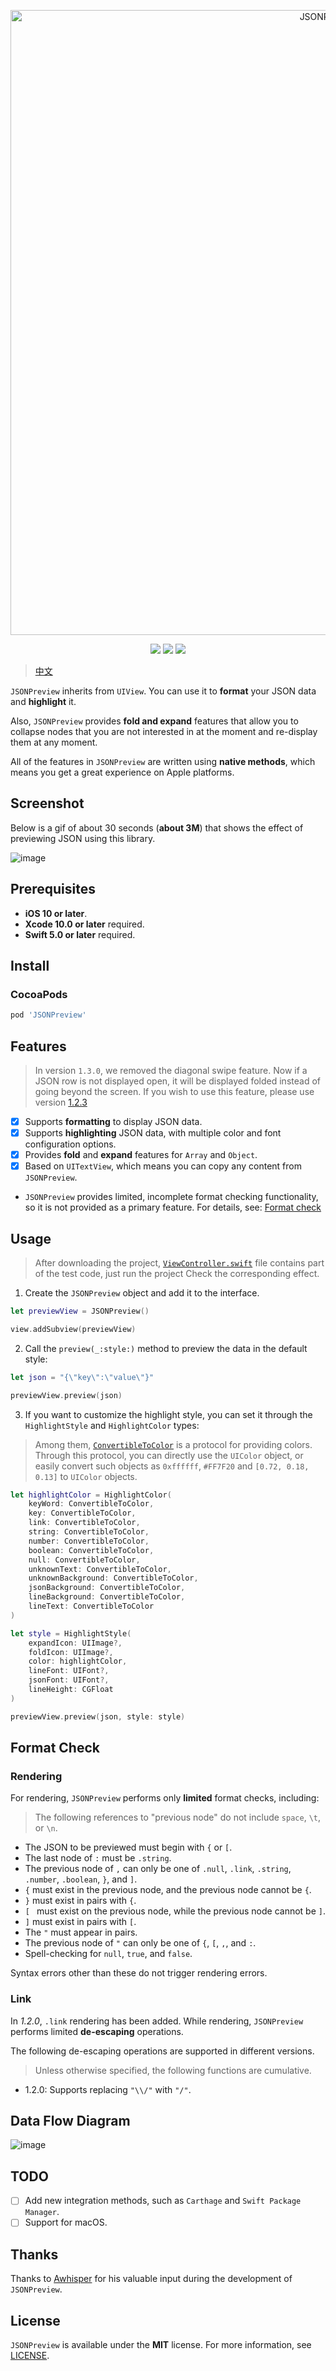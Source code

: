 <p align="center">
<img src="https://raw.githubusercontent.com/rakuyoMo/JSONPreview/master/Images/logo.png" alt="JSONPreview" title="JSONPreview" width="1000"/>
</p>

<p align="center">
<a><img src="https://img.shields.io/badge/language-swift-ffac45.svg"></a>
<a href="https://github.com/rakuyoMo/JSONPreview/releases"><img src="https://img.shields.io/cocoapods/v/JSONPreview.svg"></a>
<a href="https://github.com/rakuyoMo/JSONPreview/blob/master/LICENSE"><img src="https://img.shields.io/cocoapods/l/JSONPreview.svg?style=flat"></a>
</p>

> [中文](https://github.com/rakuyoMo/JSONPreview/blob/master/README_CN.md)

`JSONPreview` inherits from `UIView`. You can use it to **format** your JSON data and **highlight** it.

Also, `JSONPreview` provides **fold and expand** features that allow you to collapse nodes that you are not interested in at the moment and re-display them at any moment.

All of the features in `JSONPreview` are written using **native methods**, which means you get a great experience on Apple platforms.

## Screenshot

Below is a gif of about 30 seconds (**about 3M**) that shows the effect of previewing JSON using this library.

![image](https://github.com/rakuyoMo/JSONPreview/blob/master/Images/screenshot.gif)

## Prerequisites

- **iOS 10 or later**.
- **Xcode 10.0 or later** required.
- **Swift 5.0 or later** required.

## Install

### CocoaPods

```ruby
pod 'JSONPreview'
```

## Features

> In version `1.3.0`, we removed the diagonal swipe feature. Now if a JSON row is not displayed open, it will be displayed folded instead of going beyond the screen. If you wish to use this feature, please use version [1.2.3](https://github.com/rakuyoMo/JSONPreview/releases/tag/1.2.3)

- [x] Supports **formatting** to display JSON data.
- [x] Supports **highlighting** JSON data, with multiple color and font configuration options.
- [x] Provides **fold** and **expand** features for `Array` and `Object`.
- [x] Based on `UITextView`, which means you can copy any content from `JSONPreview`.

- `JSONPreview` provides limited, incomplete format checking functionality, so it is not provided as a primary feature. For details, see: [Format check](#format-check)

## Usage

> After downloading the project, [`ViewController.swift`](https://github.com/rakuyoMo/JSONPreview/blob/master/JSONPreview/JSONPreview/Other/ViewController.swift) file contains part of the test code, just run the project Check the corresponding effect.

1. Create the `JSONPreview` object and add it to the interface.

```swift
let previewView = JSONPreview()

view.addSubview(previewView)
```

2. Call the `preview(_:style:)` method to preview the data in the default style:

```swift
let json = "{\"key\":\"value\"}"

previewView.preview(json)
```

3. If you want to customize the highlight style, you can set it through the `HighlightStyle` and `HighlightColor` types:

> Among them, [`ConvertibleToColor`](https://github.com/rakuyoMo/JSONPreview/blob/master/JSONPreview/JSONPreview/Core/HighlightColor.swift#L119) is a protocol for providing colors. Through this protocol, you can directly use the `UIColor` object, or easily convert such objects as `0xffffff`, `#FF7F20` and `[0.72, 0.18, 0.13]` to `UIColor` objects.

```swift
let highlightColor = HighlightColor(
    keyWord: ConvertibleToColor,
    key: ConvertibleToColor,
    link: ConvertibleToColor,
    string: ConvertibleToColor,
    number: ConvertibleToColor,
    boolean: ConvertibleToColor,
    null: ConvertibleToColor,
    unknownText: ConvertibleToColor,
    unknownBackground: ConvertibleToColor,
    jsonBackground: ConvertibleToColor,
    lineBackground: ConvertibleToColor,
    lineText: ConvertibleToColor
)

let style = HighlightStyle(
    expandIcon: UIImage?,
    foldIcon: UIImage?,
    color: highlightColor,
    lineFont: UIFont?,
    jsonFont: UIFont?,
    lineHeight: CGFloat
)

previewView.preview(json, style: style)
```

## Format Check

### Rendering

For rendering, `JSONPreview` performs only **limited** format checks, including:

> The following references to "previous node" do not include `space`, `\t`, or `\n`.

- The JSON to be previewed must begin with `{` or `[`.
- The last node of `:` must be `.string`.
- The previous node of `,` can only be one of `.null`, `.link`, `.string`, `.number`, `.boolean`, `}`, and `]`.
- `{` must exist in the previous node, and the previous node cannot be `{`.
- `}` must exist in pairs with `{`.
- `[ ` must exist on the previous node, while the previous node cannot be `]`.
- `]` must exist in pairs with `[`.
- The `"` must appear in pairs.
- The previous node of `"` can only be one of `{`, `[`, `,`, and `:`.
- Spell-checking for `null`, `true`, and `false`.

Syntax errors other than these do not trigger rendering errors.

### Link

In *1.2.0*, `.link` rendering has been added. While rendering, `JSONPreview` performs limited **de-escaping** operations.

The following de-escaping operations are supported in different versions.

> Unless otherwise specified, the following functions are cumulative.

- 1.2.0: Supports replacing `"\\/"` with `"/"`.

## Data Flow Diagram

![image](https://github.com/rakuyoMo/JSONPreview/blob/master/Images/DFD.png)

## TODO

- [ ] Add new integration methods, such as `Carthage` and `Swift Package Manager`.
- [ ] Support for macOS.

## Thanks

Thanks to [Awhisper](https://github.com/Awhisper) for his valuable input during the development of `JSONPreview`.

## License

`JSONPreview` is available under the **MIT** license. For more information, see [LICENSE](https://github.com/rakuyoMo/JSONPreview/blob/master/LICENSE).
